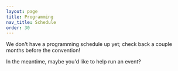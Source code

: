 ```yaml
---
layout: page
title: Programming
nav_title: Schedule
order: 30
---
```


We don't have a programming schedule up yet; check back a couple months before the convention!

In the meantime, maybe you'd like to help run an event?
